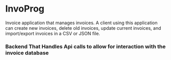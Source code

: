 # InvoProg 
Invoice application that manages invoices. A client using this application can create new invoices, delete old invoices, update current invoices, and import/export invoices in a CSV or JSON file.
### Backend That Handles Api calls to allow for interaction with the invoice database

